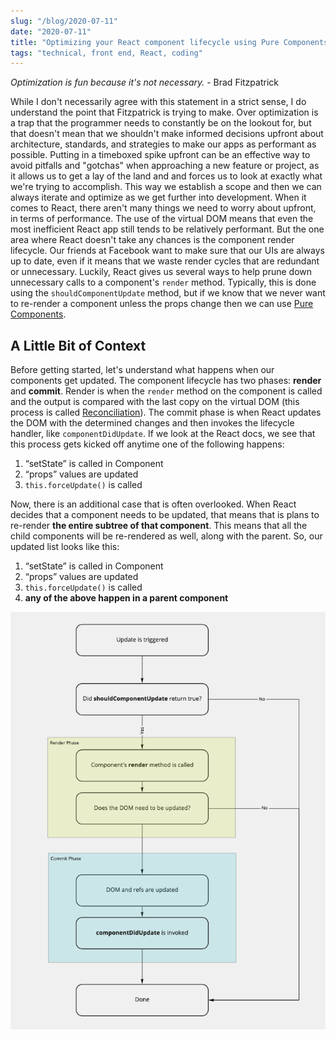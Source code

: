 ```yaml
---
slug: "/blog/2020-07-11"
date: "2020-07-11"
title: "Optimizing your React component lifecycle using Pure Components"
tags: "technical, front end, React, coding"
---
```


*Optimization is fun because it's not necessary.* - Brad Fitzpatrick

While I don't necessarily agree with this statement in a strict sense, I do understand the point that Fitzpatrick is trying to make. Over optimization is a trap that the programmer needs to 
constantly be on the lookout for, but that doesn't mean that we shouldn't make informed decisions upfront about architecture, standards, and strategies to make our apps as performant as possible. 
Putting in a timeboxed spike upfront can be an effective way to avoid pitfalls and "gotchas" when approaching a new feature or project, as it allows us to get a lay of the land and and forces 
us to look at exactly what we're trying to accomplish. This way we establish a scope and then we can always iterate and optimize as we get further into development. When it comes to React, there
aren't many things we need to worry about upfront, in terms of performance. The use of the virtual DOM means that even the most inefficient React app still tends to be relatively performant. But the
one area where React doesn't take any chances is the component render lifecycle. Our friends at Facebook want to make sure that our UIs are always up to date, even if it means that we waste render cycles
that are redundant or unnecessary. Luckily, React gives us several ways to help prune down unnecessary calls to a component's `render` method. Typically, this is done using the `shouldComponentUpdate` method,
but if we know that we never want to re-render a component unless the props change then we can use [Pure Components](https://reactjs.org/docs/react-api.html#reactpurecomponent).

## A Little Bit of Context
Before getting started, let's understand what happens when our components get updated. The component lifecycle has two phases: **render** and **commit**. Render is when the `render` method on the 
component is called and the output is compared with the last copy on the virtual DOM (this process is called [Reconciliation](https://reactjs.org/docs/reconciliation.html)). The commit phase is when React updates the DOM with the determined changes and then invokes the lifecycle handler,
like `componentDidUpdate`. If we look at the React docs, we see that this process gets kicked off anytime one of the following happens:

1. “setState” is called in Component
2. “props” values are updated
3. `this.forceUpdate()` is called

Now, there is an additional case that is often overlooked. When React decides that a component needs to be updated, that means that is plans to re-render **the entire subtree of that component**. This
means that all the child components will be re-rendered as well, along with the parent. So, our updated list looks like this:

1. “setState” is called in Component
2. “props” values are updated
3. `this.forceUpdate()` is called
4. **any of the above happen in a parent component**

![Hopper The Rabbit](../images/blog-posts/react-lifecycle.png)






